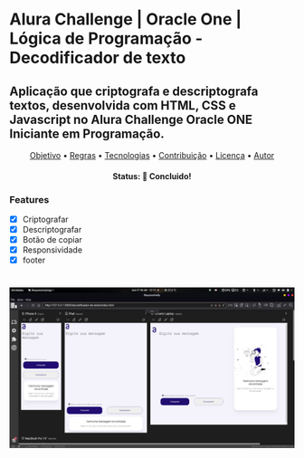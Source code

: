 # Alura Challenge | Oracle One | Lógica de Programação - Decodificador de texto
## Aplicação que criptografa e descriptografa textos, desenvolvida com HTML, CSS e Javascript no Alura Challenge Oracle ONE Iniciante em Programação.

<p align="center">
 <a href="#objetivo">Objetivo</a> •
 <a href="#roadmap">Regras</a> • 
 <a href="#tecnologias">Tecnologias</a> • 
 <a href="#contribuicao">Contribuição</a> • 
 <a href="#licenc-a">Licença</a> • 
 <a href="#autor">Autor</a>
</p>

<h4 align="center"> 
	 Status: 🚀 Concluido!
</h4>

### Features

- [x] Criptografar
- [x] Descriptografar
- [x] Botão de copiar
- [x] Responsividade 
- [x] footer

<h1 align="center">
  <img alt="print do projeto nas telas de celular tablet e nootbook" title="#decodificadordetexto" src="./imgs/telas.png" />
</h1>
